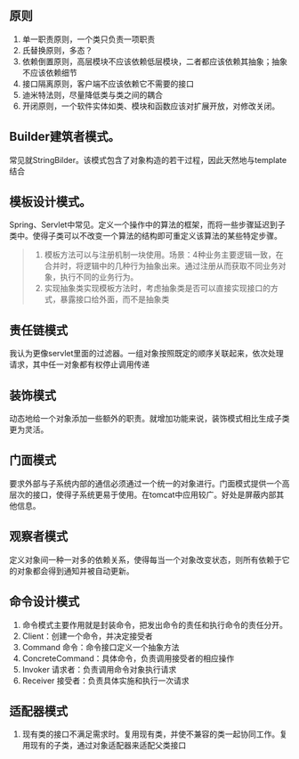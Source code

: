 ## 原则
1. 单一职责原则，一个类只负责一项职责
2. 氏替换原则，多态？
3. 依赖倒置原则，高层模块不应该依赖低层模块，二者都应该依赖其抽象；抽象不应该依赖细节
4. 接口隔离原则，客户端不应该依赖它不需要的接口
5. 迪米特法则，尽量降低类与类之间的耦合
6. 开闭原则，一个软件实体如类、模块和函数应该对扩展开放，对修改关闭。

## Builder建筑者模式。
常见就StringBilder。该模式包含了对象构造的若干过程，因此天然地与template结合


## 模板设计模式。
Spring、Servlet中常见。定义一个操作中的算法的框架，而将一些步骤延迟到子类中。使得子类可以不改变一个算法的结构即可重定义该算法的某些特定步骤。
> 1. 模板方法可以与注册机制一块使用。场景：4种业务主要逻辑一致，在合并时，将逻辑中的几种行为抽象出来。通过注册从而获取不同业务对象，执行不同的业务行为。
> 1. 实现抽象类实现模板方法时，考虑抽象类是否可以直接实现接口的方式，暴露接口给外面，而不是抽象类
## 责任链模式
我认为更像servlet里面的过滤器。一组对象按照既定的顺序关联起来，依次处理请求，其中任一对象都有权停止调用传递

## 装饰模式
动态地给一个对象添加一些额外的职责。就增加功能来说，装饰模式相比生成子类更为灵活。

## 门面模式
要求外部与子系统内部的通信必须通过一个统一的对象进行。门面模式提供一个高层次的接口，使得子系统更易于使用。在tomcat中应用较广。好处是屏蔽内部其他信息。

## 观察者模式
定义对象间一种一对多的依赖关系，使得每当一个对象改变状态，则所有依赖于它的对象都会得到通知并被自动更新。

## 命令设计模式
1. 命令模式主要作用就是封装命令，把发出命令的责任和执行命令的责任分开。
2. Client：创建一个命令，并决定接受者
1. Command 命令：命令接口定义一个抽象方法
1. ConcreteCommand：具体命令，负责调用接受者的相应操作
1. Invoker 请求者：负责调用命令对象执行请求
1. Receiver 接受者：负责具体实施和执行一次请求

## 适配器模式
1. 现有类的接口不满足需求时。复用现有类，并使不兼容的类一起协同工作。复用现有的子类，通过对象适配器来适配父类接口
